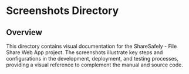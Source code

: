# Screenshots Directory

## Overview
This directory contains visual documentation for the ShareSafely - File Share Web App project. The screenshots illustrate key steps and configurations in the development, deployment, and testing processes, providing a visual reference to complement the manual and source code.
